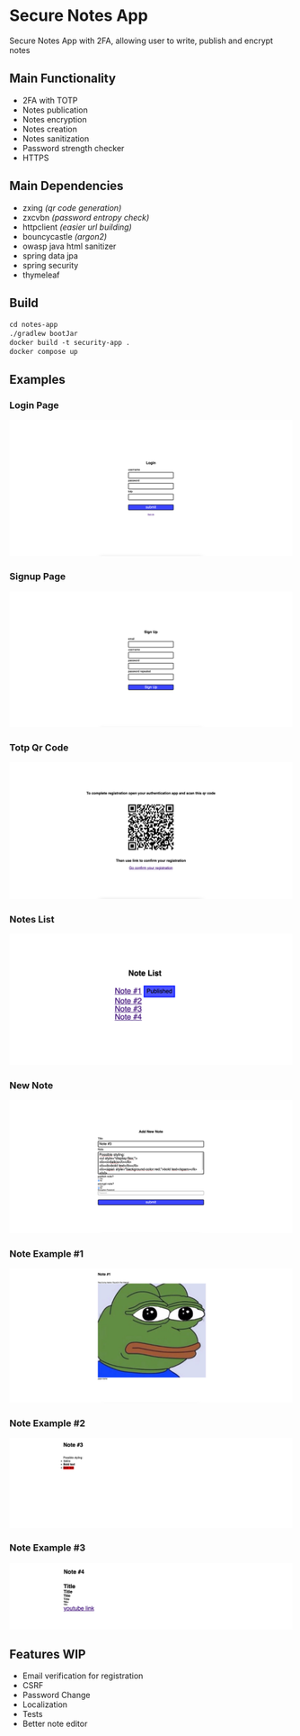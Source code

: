 # Secure Notes App
Secure Notes App with 2FA, allowing user to write, publish and encrypt notes

## Main Functionality
- 2FA with TOTP
- Notes publication
- Notes encryption
- Notes creation
- Notes sanitization
- Password strength checker
- HTTPS

## Main Dependencies
- zxing _(qr code generation)_
- zxcvbn _(password entropy check)_
- httpclient _(easier url building)_
- bouncycastle _(argon2)_
- owasp java html sanitizer
- spring data jpa
- spring security
- thymeleaf

## Build
```
cd notes-app
./gradlew bootJar
docker build -t security-app .
docker compose up
```

## Examples

### Login Page
![login](img/signin.png)
### Signup Page
![signup](img/signup.png)
### Totp Qr Code
![totp qr code](img/totp.png)
### Notes List
![notes list](img/note-list.png)
### New Note
![new note](img/add-note.png)
### Note Example #1
![note #1](img/note-1.png)
### Note Example #2
![note #2](img/note-3.png)
### Note Example #3
![note #3](img/note-4.png)

## Features WIP
- Email verification for registration
- CSRF
- Password Change
- Localization
- Tests
- Better note editor

